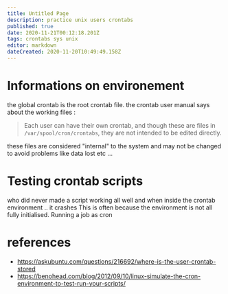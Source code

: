 ```yaml
---
title: Untitled Page
description: practice unix users crontabs
published: true
date: 2020-11-21T00:12:18.201Z
tags: crontabs sys unix
editor: markdown
dateCreated: 2020-11-20T10:49:49.158Z
---
```


# Informations on environement
the global crontab is the root crontab file.
the crontab user manual says about the working files :
>Each user can have their own crontab, and though
these are files in `/var/spool/cron/crontabs`, they are not
intended to be edited directly.

these files are considered "internal" to the system and may not be changed to avoid problems like data lost etc ...

# Testing crontab scripts
who did never made a script working all well and when inside the crontab environment .. it crashes
This is often because the environment is not all fully initialised. Running a job as cron 
# references
- https://askubuntu.com/questions/216692/where-is-the-user-crontab-stored
- https://benohead.com/blog/2012/09/10/linux-simulate-the-cron-environment-to-test-run-your-scripts/

